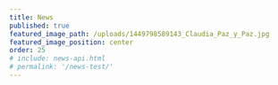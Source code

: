 ```yaml
---
title: News
published: true
featured_image_path: /uploads/1449798589143_Claudia_Paz_y_Paz.jpg
featured_image_position: center
order: 25
# include: news-api.html
# permalink: '/news-test/'
---
```

